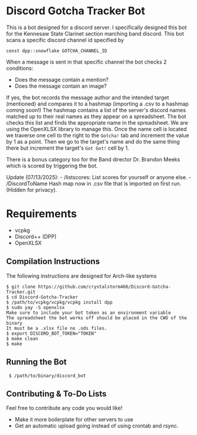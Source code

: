 # Discord Gotcha Tracker Bot

This is a bot designed for a discord server. I specifically designed this bot for the Kennesaw State Clarinet section marching band discord. This bot scans a specific discord channel id specified by 

    const dpp::snowflake GOTCHA_CHANNEL_ID

When a message is sent in that specific channel the bot checks 2 conditions:

 - Does the message contain a mention?
 - Does the message contain an image?

If yes, the bot records the message author and the intended target (mentioned) and compares it to a hashmap (importing a .csv to a hashmap coming soon!)
The hashmap contains a list of the server's discord names matched up to their real names as they appear on a spreadsheet.
The bot checks this list and finds the appropriate name in the spreadsheet. We are using the OpenXLSX library to manage this. Once the name cell is located we traverse one cell to the right to the `Gotcha!` tab and increment the value by 1 as a point.
Then we go to the target's name and do the same thing there but increment the target's `Got Got!` cell by 1. 

There is a bonus category too for the Band director Dr. Brandon Meeks which is scored by triggering the bot. 

Update (07/13/2025):
    - /listscores: List scores for yourself or anyone else.
    - /DiscordToName Hash map now in .csv file that is imported on first run. (Hidden for privacy).


# Requirements

 - vcpkg
 - Discord++ (DPP)
 - OpenXLSX

## Compilation Instructions

 The following instructions are designed for Arch-like systems

    $ git clone https://github.com/crystalstorm466/Discord-Gotcha-Tracker.git
    $ cd Discord-Gotcha-Tracker
    $ /path/to/vcpkg/vcpkg/vcpkg install dpp
    $ sudo yay -S openxlsx
    Make sure to include your bot token as an environment variable
    The spreadsheet the bot works off should be placed in the CWD of the binary
    It must be a .xlsx file no .ods files.
    $ export DISCORD_BOT_TOKEN="TOKEN"
    $ make clean
    $ make

## Running the Bot
``` $ /path/to/binary/discord_bot```
## Contributing & To-Do Lists
Feel free to contribute any code you would like!

 
 - Make it more boilerplate for other servers to use
 - Get an automatic upload going instead of using crontab and rsync.


